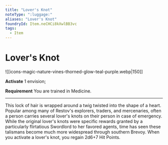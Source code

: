 ```yaml
---
title: "Lover's Knot"
noteType: ":luggage:"
aliases: "Lover's Knot"
foundryId: Item.neCHCi8kXwlBB3vc
tags:
  - Item
---
```


# Lover's Knot
![[icons-magic-nature-vines-thorned-glow-teal-purple.webp|150]]

**Activate** 1 envision;

**Requirement** You are trained in Medicine.

* * *

This lock of hair is wrapped around a twig twisted into the shape of a heart. Popular among many of Restov's explorers, traders, and mercenaries, often a person carries several lover's knots on their person in case of emergency. While the original lover's knots were specific rewards granted by a particularly flirtatious Swordlord to her favored agents, time has seen these talismans become much more widespread through southern Brevoy. When you activate a lover's knot, you regain 2d6+7 Hit Points.
